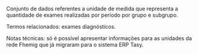 Conjunto de dados referentes a unidade de medida que representa a quantidade de exames realizadas por período por grupo e subgrupo.

Termos relacionados: exames diagnósticos.

Notas técnicas: só é possível apresentar informações para as unidades da rede Fhemig que já migraram para o sistema ERP Tasy.

